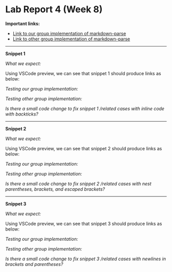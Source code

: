 # Lab Report 4 (Week 8)

**Important links:**

- [Link to our group implementation of markdown-parse](https://github.com/harshi-cse/markdown-parse)
- [Link to other group implementation of markdown-parse](https://github.com/CatFish47/markdown-parse)

---

**Snippet 1**

*What we expect:*

Using VSCode preview, we can see that snippet 1 should produce links as below:

*Testing our group implementation:*

*Testing other group implementation:*

*Is there a small code change to fix snippet 1 /related cases with inline code with backticks?*

---

**Snippet 2**

*What we expect:*

Using VSCode preview, we can see that snippet 2 should produce links as below:

*Testing our group implementation:*

*Testing other group implementation:*

*Is there a small code change to fix snippet 2 /related cases with nest parentheses, brackets, and escaped brackets?*

---

**Snippet 3**

*What we expect:*

Using VSCode preview, we can see that snippet 3 should produce links as below:

*Testing our group implementation:*

*Testing other group implementation:*

*Is there a small code change to fix snippet 3 /related cases with newlines in brackets and parentheses?*



